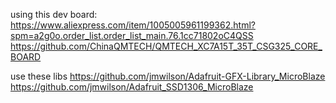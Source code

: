 using this dev board:
https://www.aliexpress.com/item/1005005961199362.html?spm=a2g0o.order_list.order_list_main.76.1cc71802oC4QSS
https://github.com/ChinaQMTECH/QMTECH_XC7A15T_35T_CSG325_CORE_BOARD

use these libs
https://github.com/jmwilson/Adafruit-GFX-Library_MicroBlaze
https://github.com/jmwilson/Adafruit_SSD1306_MicroBlaze
